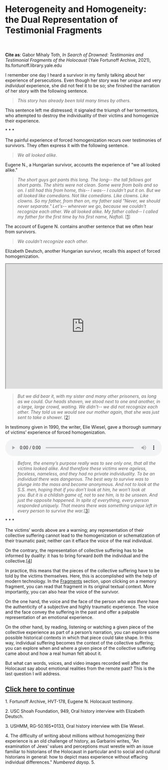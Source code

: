 # Heterogeneity and Homogeneity: the Dual Representation of Testimonial Fragments

<br/><br/>
<b>Cite as</b>: Gabor Mihaly Toth, <i>In Search of Drowned: Testimonies and Testimonial Fragments of the Holocaust</i> (Yale Fortunoff Archive, 2021), lts.fortunoff.library.yale.edu

I remember one day I heard a survivor in my family talking about her experience of persecutions. Even though her story was her <i>unique</i> and very <i>individual</i> experience, she did not feel it to be so; she finished the narration of her story with the following sentence.

><i>This story has already been told many times by others.</i>

This sentence left me distressed; it signaled the triumph of her tormentors, who attempted to destroy the individuality of their victims and homogenize their experience.

<div class="divider">* * *</div>

The painful experience of forced homogenization recurs over testimonies of survivors. They often express it with the following sentence.

><i>We all looked alike.</i>

Eugene N., a Hungarian survivor, accounts the experience of "we all looked alike."

><i>The short guys got pants this long. The long-- the tall fellows got short pants. The shirts were not clean. Some were from boils and so on. I still had this from home, this-- I was-- I couldn't put it on. But we all looked like comedians. Not like comedians. Like clowns. Like clowns. So my father, from then on, my father said "Never, we should never separate." Let's-- wherever we go, because we couldn't recognize each other. We all looked alike. My father called-- I called my father for the first time by his first name, Naftali.</i> [[1](#fn-1)]

The account of Eugene N. contains another sentence that we often hear from survivors.

><i>We couldn't recognize each other.</i>

Elizabeth Deutsch, another Hungarian survivor, recalls this aspect of forced homogenization.

<iframe src="https://www.youtube.com/embed/8uhZ_6AZGDs?start=737&end=762" height="400" width="1200" style="width: 100%;" allow="fullscreen"></iframe>


><i>But we did bear it, with my sister and many other prisoners, as long as we could. Our heads shaven, we stood next to one and another, in a large, large crowd, waiting. We didn't-- we did not recognize each other. They told us we would see our mother again, that she was just sent to take a shower.</i> [[2](#fn-2)]

In testimony given in 1990, the writer, Elie Wiesel, gave a thorough summary of victims’ experience of forced homogenization.

<audio controls height="400" width="1200" style="width: 100%;" allow="fullscreen">
  <source src="https://oralhistory-assets.ushmm.org/RG-50.165.0133.01.01.mp3#t=594,652">  
  Your browser does not support the video tag.
</audio>


><i>Before, the enemy’s purpose really was to see only one, that all the victims looked alike. And therefore these victims were ageless, faceless, nameless, and they had no private individuality. To be an individual there was dangerous. The best way to survive was to plunge into the mass and become anonymous. And not to look at the S.S. men, hoping that if you don’t look at him, he won’t look at you. But it is a childish game of, not to see him, is to be unseen. And just the opposite happened. In spite of everything, every person responded uniquely. That means there was something unique left in every person to survive the war.</i>[[3](#fn-3)]

<div class="divider">* * *</div>

The victims’ words above are a warning; any representation of their collective suffering cannot lead to the homogenization or schematization of their traumatic past; neither can it efface the voice of the real individual. 

On the contrary, the representation of collective suffering has to be informed by duality: it has to bring forward <i>both</i> the individual and the collective.[[4](#fn-4)]

In practice, this means that the pieces of the collective suffering have to be told by the victims themselves. Here, this is accomplished with the help of modern technology. In the [Fragments](/tree) section, upon clicking on a memory fragment, you can read that fragment in its original textual context. More importantly, you can also hear the voice of the survivor.

On the one hand, the voice and the face of the person <i>who was there</i> have the authenticity of a subjective and highly traumatic experience. The voice and the face convey the suffering in the past and offer a palpable representation of an emotional experience.     

On the other hand, by reading, listening or watching a given piece of the collective experience as part of a person’s narration, you can explore some possible historical contexts in which that piece could take shape. In this way, individual suffering becomes the context of the collective suffering; you can explore when and where a given piece of the collective suffering came about and how a real human felt about it.

But what can words, voices, and video images recorded well after the Holocaust say about emotional realities from the remote past? This is the last question I will address.

## <a href="essay-10">Click here to continue</a>


<p id="fn-1" class="footnote">1. Fortunoff Archive, HVT-178,  Eugene N. Holocaust testimony.</p>
<p id="fn-2" class="footnote">2. USC Shoah Foundation, 949, Oral history interview with Elizabeth Deutsch.</p>
<p id="fn-3" class="footnote">3. USHMM, RG-50.165*0133, Oral history interview with Elie Wiesel.</p>
<p id="fn-4" class="footnote">4. The difficulty of writing about millions without homogenizing their experience is an old challenge of history, as Garbarini writes, "An examination of Jews’ values and perceptions must wrestle with an issue familiar to historians of the Holocaust in particular and to social and cultural historians in general: how to depict mass experience without effacing individual differences." <i>Numbered days</i>p. 5.</p>




